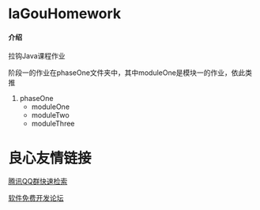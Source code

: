 # laGouHomework

#### 介绍
拉钩Java课程作业

阶段一的作业在phaseOne文件夹中，其中moduleOne是模块一的作业，依此类推

1. phaseOne 
   - moduleOne
   - moduleTwo
   - moduleThree

 # 良心友情链接

[腾讯QQ群快速检索](http://u.720life.cn/s/8cf73f7c)

[软件免费开发论坛](http://u.720life.cn/s/bbb01dc0)